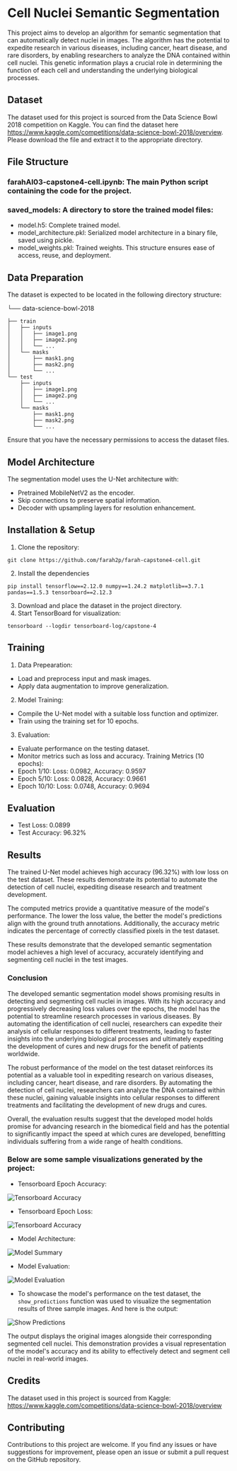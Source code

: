 # Cell Nuclei Semantic Segmentation
This project aims to develop an algorithm for semantic segmentation that can automatically detect nuclei in images. The algorithm has the potential to expedite research in various diseases, including cancer, heart disease, and rare disorders, by enabling researchers to analyze the DNA contained within cell nuclei. This genetic information plays a crucial role in determining the function of each cell and understanding the underlying biological processes.

## Dataset
The dataset used for this project is sourced from the Data Science Bowl 2018 competition on Kaggle. You can find the dataset here https://www.kaggle.com/competitions/data-science-bowl-2018/overview. Please download the file and extract it to the appropriate directory.

## File Structure
### farahAI03-capstone4-cell.ipynb: The main Python script containing the code for the project.
### saved_models: A directory to store the trained model files:
- model.h5: Complete trained model.
- model_architecture.pkl: Serialized model architecture in a binary file, saved using pickle.
- model_weights.pkl: Trained weights.
This structure ensures ease of access, reuse, and deployment.

## Data Preparation
The dataset is expected to be located in the following directory structure:

└── data-science-bowl-2018

    ├── train 
    │   ├── inputs
    │   │   ├── image1.png
    │   │   ├── image2.png
    │   │   └── ...
    │   └── masks
    │       ├── mask1.png
    │       ├── mask2.png
    │       └── ...
    └── test
        ├── inputs
        │   ├── image1.png
        │   ├── image2.png
        │   └── ...
        └── masks
            ├── mask1.png
            ├── mask2.png
            └── ...
Ensure that you have the necessary permissions to access the dataset files.

## Model Architecture

The segmentation model uses the U-Net architecture with:
- Pretrained MobileNetV2 as the encoder.
- Skip connections to preserve spatial information.
- Decoder with upsampling layers for resolution enhancement.

## Installation & Setup
1) Clone the repository:
```shell
git clone https://github.com/farah2p/farah-capstone4-cell.git
```
2) Install the dependencies
```shell
pip install tensorflow==2.12.0 numpy==1.24.2 matplotlib==3.7.1 pandas==1.5.3 tensorboard==2.12.3
```
3) Download and place the dataset in the project directory.
4) Start TensorBoard for visualization:
```shell
tensorboard --logdir tensorboard-log/capstone-4
```

## Training
1) Data Prepearation:
- Load and preprocess input and mask images.
- Apply data augmentation to improve generalization.
2) Model Training:
- Compile the U-Net model with a suitable loss function and optimizer.
- Train using the training set for 10 epochs.
3) Evaluation:
- Evaluate performance on the testing dataset.
- Monitor metrics such as loss and accuracy.
Training Metrics (10 epochs):
- Epoch 1/10: Loss: 0.0982, Accuracy: 0.9597
- Epoch 5/10: Loss: 0.0828, Accuracy: 0.9661
- Epoch 10/10: Loss: 0.0748, Accuracy: 0.9694  

## Evaluation
- Test Loss: 0.0899
- Test Accuracy: 96.32%

## Results
The trained U-Net model achieves high accuracy (96.32%) with low loss on the test dataset. These results demonstrate its potential to automate the detection of cell nuclei, expediting disease research and treatment development.



The computed metrics provide a quantitative measure of the model's performance. The lower the loss value, the better the model's predictions align with the ground truth annotations. Additionally, the accuracy metric indicates the percentage of correctly classified pixels in the test dataset.

These results demonstrate that the developed semantic segmentation model achieves a high level of accuracy, accurately identifying and segmenting cell nuclei in the test images.

### Conclusion
The developed semantic segmentation model shows promising results in detecting and segmenting cell nuclei in images. With its high accuracy and progressively decreasing loss values over the epochs, the model has the potential to streamline research processes in various diseases. By automating the identification of cell nuclei, researchers can expedite their analysis of cellular responses to different treatments, leading to faster insights into the underlying biological processes and ultimately expediting the development of cures and new drugs for the benefit of patients worldwide.

The robust performance of the model on the test dataset reinforces its potential as a valuable tool in expediting research on various diseases, including cancer, heart disease, and rare disorders. By automating the detection of cell nuclei, researchers can analyze the DNA contained within these nuclei, gaining valuable insights into cellular responses to different treatments and facilitating the development of new drugs and cures.

Overall, the evaluation results suggest that the developed model holds promise for advancing research in the biomedical field and has the potential to significantly impact the speed at which cures are developed, benefitting individuals suffering from a wide range of health conditions.

### Below are some sample visualizations generated by the project:

- Tensorboard Epoch Accuracy:

![Tensorboard Accuracy](farah-tensorboard-epoch-accuracy.png)

- Tensorboard Epoch Loss:

![Tensorboard Accuracy](farah-tensorboard-epoch-loss.png)

- Model Architecture:

![Model Summary](farah-model-summary.png)

- Model Evaluation:

![Model Evaluation](farah-model-evaluation.png)

- To showcase the model's performance on the test dataset, the `show_predictions` function was used to visualize the segmentation results of three sample images. And here is the output:

![Show Predictions](farah-show-predictions.png)

The output displays the original images alongside their corresponding segmented cell nuclei. This demonstration provides a visual representation of the model's accuracy and its ability to effectively detect and segment cell nuclei in real-world images.

## Credits
The dataset used in this project is sourced from Kaggle:
https://www.kaggle.com/competitions/data-science-bowl-2018/overview

## Contributing
Contributions to this project are welcome. If you find any issues or have suggestions for improvement, please open an issue or submit a pull request on the GitHub repository.
